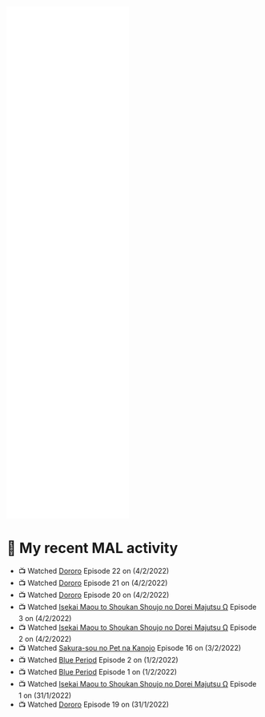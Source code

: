 ![Metrics](https://github.com/noxan-dev/noxan-dev/blob/main/github-metrics.svg)

# 🌸 My recent MAL activity

<!-- MAL_ACTIVITY:start -->

- 📺 Watched [Dororo](https://myanimelist.net/anime/37520) Episode 22 on (4/2/2022)
- 📺 Watched [Dororo](https://myanimelist.net/anime/37520) Episode 21 on (4/2/2022)
- 📺 Watched [Dororo](https://myanimelist.net/anime/37520) Episode 20 on (4/2/2022)
- 📺 Watched [Isekai Maou to Shoukan Shoujo no Dorei Majutsu Ω](https://myanimelist.net/anime/41623) Episode 3 on (4/2/2022)
- 📺 Watched [Isekai Maou to Shoukan Shoujo no Dorei Majutsu Ω](https://myanimelist.net/anime/41623) Episode 2 on (4/2/2022)
- 📺 Watched [Sakura-sou no Pet na Kanojo](https://myanimelist.net/anime/13759) Episode 16 on (3/2/2022)
- 📺 Watched [Blue Period](https://myanimelist.net/anime/46352) Episode 2 on (1/2/2022)
- 📺 Watched [Blue Period](https://myanimelist.net/anime/46352) Episode 1 on (1/2/2022)
- 📺 Watched [Isekai Maou to Shoukan Shoujo no Dorei Majutsu Ω](https://myanimelist.net/anime/41623) Episode 1 on (31/1/2022)
- 📺 Watched [Dororo](https://myanimelist.net/anime/37520) Episode 19 on (31/1/2022)

<!-- MAL_ACTIVITY:end -->

